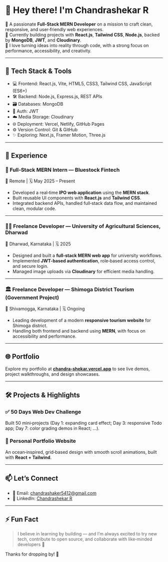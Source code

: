 # 👋 Hey there! I'm Chandrashekar R

🌊 A passionate **Full‑Stack MERN Developer** on a mission to craft clean, responsive, and user‑friendly web experiences.  
🔧 Currently building projects with **React.js**, **Tailwind CSS**, **Node.js**, backed by **MongoDB**, **JWT**, and **Cloudinary**.  
🚀 I love turning ideas into reality through code, with a strong focus on performance, accessibility, and creativity.

---

## 🔨 Tech Stack & Tools

- 💻 Frontend: React.js, Vite, HTML5, CSS3, Tailwind CSS, JavaScript (ES6+)
- 🛠️ Backend: Node.js, Express.js, REST APIs
- 🗃️ Databases: MongoDB
- 🔐 Auth: JWT
- ☁️ Media Storage: Cloudinary
- 🌐 Deployment: Vercel, Netlify, GitHub Pages
- ⚙️ Version Control: Git & GitHub
- ✨ Exploring: Next.js, Framer Motion, Three.js

---

## 💼 Experience

### 🏢 Full‑Stack MERN Intern — Bluestock Fintech  
📍 Remote | 🗓️ May 2025 – Present  
- Developed a real‑time **IPO web application** using the **MERN stack**.  
- Built reusable UI components with **React.js** and **Tailwind CSS**.  
- Integrated backend APIs, handled full‑stack data flow, and maintained clean, modular code.

---

### 👨‍💻 Freelance Developer — University of Agricultural Sciences, Dharwad  
📍 Dharwad, Karnataka | 🗓️ 2025  
- Designed and built a **full‑stack MERN web app** for university workflows.  
- Implemented **JWT-based authentication**, role‑based access control, and secure login.  
- Managed image uploads via **Cloudinary** for efficient media handling.

---

### 🏛️ Freelance Developer — Shimoga District Tourism (Government Project)  
📍 Shivamogga, Karnataka | 🗓️ Ongoing  
- Leading development of a modern **responsive tourism website** for Shimoga district.  
- Handling both frontend and backend using **MERN**, with focus on accessibility and performance.

---

## 🌐 Portfolio

Explore my portfolio at **[chandra‑shekar.vercel.app](https://chandra-shekar.vercel.app/)** to see live demos, project walkthroughs, and design showcases.

---

## 🛠️ Projects & Highlights

### ✅ 50 Days Web Dev Challenge  
Built 50 mini‑projects (Day 1: expanding card effect; Day 3: responsive Todo app; Day 7: color grading demos in React; …).

### 🌊 Personal Portfolio Website  
An ocean‑inspired, grid‑based design with smooth scroll animations, built with **React + Tailwind**.

---

## 📫 Let’s Connect

- 📧 Email: chandrashaker5412@gmail.com  
- 💼 LinkedIn: [Chandrashekar R](https://www.linkedin.com/in/chandra-shekar6366189346)

---

## ⚡ Fun Fact

> I believe in learning by building — and I’m always excited to try new tech, contribute to open source, and collaborate with like‑minded developers 🚀

Thanks for dropping by! 🌟  
